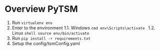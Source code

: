 # Overview PyTSM

1. Run `virtualenv env`
1. Enter to the environment
   1.1. Windows
   `cmd env\Scripts\activate `
   1.2. Linux
   `shell source env/bin/activate `
1. Run `pip install -r requirements.txt`
1. Setup the config/tsmConfig.yaml
